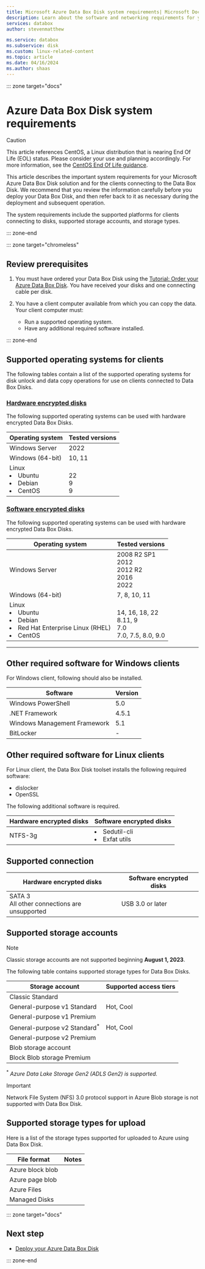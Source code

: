 ```yaml
---
title: Microsoft Azure Data Box Disk system requirements| Microsoft Docs
description: Learn about the software and networking requirements for your Azure Data Box Disk 
services: databox
author: stevenmatthew

ms.service: databox
ms.subservice: disk
ms.custom: linux-related-content
ms.topic: article
ms.date: 04/16/2024
ms.author: shaas
---
```


::: zone target="docs"

# Azure Data Box Disk system requirements

> [!CAUTION]
> This article references CentOS, a Linux distribution that is nearing End Of Life (EOL) status. Please consider your use and planning accordingly. For more information, see the [CentOS End Of Life guidance](~/articles/virtual-machines/workloads/centos/centos-end-of-life.md).

This article describes the important system requirements for your Microsoft Azure Data Box Disk solution and for the clients connecting to the Data Box Disk. We recommend that you review the information carefully before you deploy your Data Box Disk, and then refer back to it as necessary during the deployment and subsequent operation.

The system requirements include the supported platforms for clients connecting to disks, supported storage accounts, and storage types.

::: zone-end

::: zone target="chromeless"

## Review prerequisites

1. You must have ordered your Data Box Disk using the [Tutorial: Order your Azure Data Box Disk](data-box-disk-deploy-ordered.md). You have received your disks and one connecting cable per disk.
2. You have a client computer available from which you can copy the data. Your client computer must:

    - Run a supported operating system.
    - Have any additional required software installed.

::: zone-end

## Supported operating systems for clients

The following tables contain a list of the supported operating systems for disk unlock and data copy operations for use on clients connected to Data Box Disks.

### [Hardware encrypted disks](#tab/hardware)

The following supported operating systems can be used with hardware encrypted Data Box Disks.

| **Operating system** | **Tested versions** |
| --- | --- |
| Windows Server | 2022 |
| Windows (64-bit) | 10, 11 |
|Linux <br> <li> Ubuntu </li><li> Debian </li><li>  CentOS| <br>22 <br> 9 <br> 9 |  

### [Software encrypted disks](#tab/software)

The following supported operating systems can be used with hardware encrypted Data Box Disks.

| **Operating system** | **Tested versions** |
| -------------------- | ------------------- |
| Windows Server       | 2008 R2 SP1<br>2012<br>2012 R2<br>2016<br>2022 |
| Windows (64-bit)     | 7, 8, 10, 11        |
| Linux <br> <li> Ubuntu </li><li> Debian </li><li> Red Hat Enterprise Linux (RHEL) </li><li> CentOS | <br>14, 16, 18, 22<br> 8.11, 9<br>7.0<br>7.0, 7.5, 8.0, 9.0 |

---

## Other required software for Windows clients

For Windows client, following should also be installed.

| **Software**| **Version** |
| --- | --- |
| Windows PowerShell |5.0 |
| .NET Framework |4.5.1 |
| Windows Management Framework |5.1|
| BitLocker| - |

## Other required software for Linux clients

For Linux client, the Data Box Disk toolset installs the following required software:

- dislocker
- OpenSSL

The following additional software is required.

| Hardware encrypted disks | Software encrypted disks  |
|--------------------------|---------------------------|
| NTFS-3g                  | <li> Sedutil-cli <li> Exfat utils |

## Supported connection

| Hardware encrypted disks | Software encrypted disks  |
|--------------------------|---------------------------|
| SATA 3 <br> All other connections are unsupported | USB 3.0 or later |

## Supported storage accounts

> [!Note]
> Classic storage accounts are not supported beginning **August 1, 2023**.

The following table contains supported storage types for Data Box Disks.

| **Storage account** | **Supported access tiers** |
| --- | --- |
| Classic Standard | |
| General-purpose v1 Standard  | Hot, Cool |
| General-purpose v1 Premium   |  |
| General-purpose v2 Standard<sup>*</sup> | Hot, Cool |
| General-purpose v2 Premium   |  |
| Blob storage account | |
| Block Blob storage Premium | |

<sup>*</sup> *Azure Data Lake Storage Gen2 (ADLS Gen2) is supported.*

> [!IMPORTANT]
> Network File System (NFS) 3.0 protocol support in Azure Blob storage is not supported with Data Box Disk.

## Supported storage types for upload

Here is a list of the storage types supported for uploaded to Azure using Data Box Disk.

| **File format** | **Notes** |
| --- | --- |
| Azure block blob | |
| Azure page blob  | |
| Azure Files  | |
| Managed Disks | |

::: zone target="docs"

## Next step

* [Deploy your Azure Data Box Disk](data-box-disk-deploy-ordered.md)

::: zone-end
